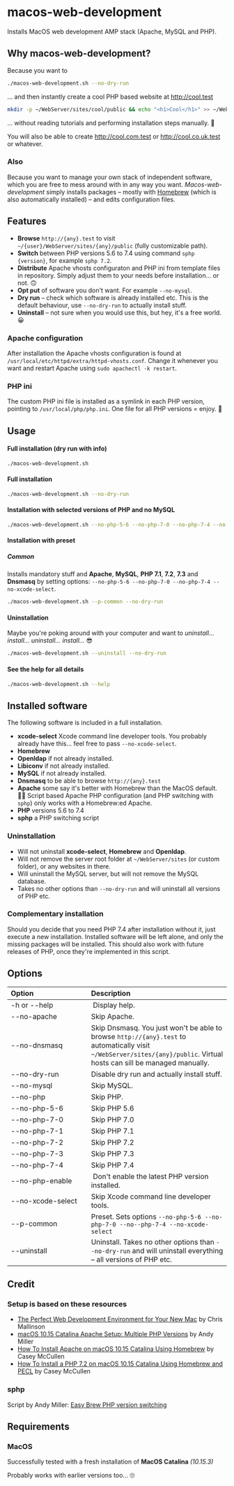 # macos-web-development

Installs MacOS web development AMP stack (Apache, MySQL and PHP).


## Why macos-web-development?

Because you want to

```bash
./macos-web-development.sh --no-dry-run
```

... and then instantly create a cool PHP based website at http://cool.test

```bash
mkdir -p ~/WebServer/sites/cool/public && echo "<h1>Cool</h1>" >> ~/WebServer/sites/cool/public/index.php
```

... without reading tutorials and performing installation steps manually. 🤩

You will also be able to create http://cool.com.test or http://cool.co.uk.test or whatever.

### Also

Because you want to manage your own stack of independent software, which you are free to mess around with in any way you want. *Macos-web-development* simply installs packages – mostly with [Homebrew](https://brew.sh) (which is also automatically installed) – and edits configuration files.



## Features

- **Browse** `http://{any}.test` to visit `~/{user}/WebServer/sites/{any}/public` (fully customizable path).
- **Switch** between PHP versions 5.6 to 7.4 using command `sphp {version}`, for example `sphp 7.2`.
- **Distribute** Apache vhosts configuraton and PHP ini from template files in repository. Simply adjust them to your needs before installation... or not. 🙃
- **Opt put** of software you don't want. For example `--no-mysql`.
- **Dry run** – check which software is already installed etc. This is the default behaviour, use `--no-dry-run` to actually install stuff.
- **Uninstall** – not sure when you would use this, but hey, it's a free world. 😀

### Apache configuration

After installation the Apache vhosts configuration is found at `/usr/local/etc/httpd/extra/httpd-vhosts.conf`. Change it whenever you want and restart Apache using `sudo apachectl -k restart`.


### PHP ini

The custom PHP ini file is installed as a symlink in each PHP version, pointing to `/usr/local/php/php.ini`. One file for all PHP versions = enjoy. 🥳


## Usage

#### Full installation (dry run with info)

```bash
./macos-web-development.sh
```


#### Full installation

```bash
./macos-web-development.sh --no-dry-run
```


#### Installation with selected versions of PHP and no MySQL

```bash
./macos-web-development.sh --no-php-5-6 --no-php-7-0 --no-php-7-4 --no-mysql --no-dry-run
```


#### Installation with preset

##### Common

Installs mandatory stuff and **Apache**, **MySQL**, **PHP 7.1**, **7.2**, **7.3** and **Dnsmasq** by setting options: `--no-php-5-6 --no-php-7-0 --no-php-7-4 --no-xcode-select`.

```bash
./macos-web-development.sh --p-common --no-dry-run
```


#### Uninstallation

Maybe you're poking around with your computer and want to *uninstall... install... uninstall... install...* 😎

```bash
./macos-web-development.sh --uninstall --no-dry-run
```


#### See the help for all details

```bash
./macos-web-development.sh --help
```


## Installed software

The following software is included in a full installation.

- **xcode-select** Xcode command line developer tools. You probably already have this... feel free to pass `--no-xcode-select`.
- **Homebrew**
- **Openldap** if not already installed.
- **Libiconv** if not already installed.
- **MySQL** if not already installed.
- **Dnsmasq** to be able to browse `http://{any}.test`
- **Apache** some say it's better with Homebrew than the MacOS default. 🤷‍♂️ Script based Apache PHP configuration (and PHP switching with `sphp`) only works with a Homebrew:ed Apache.
- **PHP** versions 5.6 to 7.4
- **sphp** a PHP switching script


### Uninstallation

- Will not uninstall **xcode-select**, **Homebrew** and **Openldap**.
- Will not remove the server root folder at `~/WebServer/sites` (or custom folder), or any websites in there.
- Will uninstall the MySQL server, but will not remove the MySQL database.
- Takes no other options than `--no-dry-run` and will uninstall all versions of PHP etc.


### Complementary installation

Should you decide that you need PHP 7.4 after installation without it, just execute a new installation. Installed software will be left alone, and only the missing packages will be installed. This should also work with future releases of PHP, once they're implemented in this script.


## Options

Option                            | Description
:---              | :---
-h or --help      | Display help.
--no-apache       | Skip Apache.
--no-dnsmasq      | Skip Dnsmasq. You just won't be able to browse `http://{any}.test` to automatically visit `~/WebServer/sites/{any}/public`. Virtual hosts can sill be managed manually.
--no-dry-run      | Disable dry run and actually install stuff.
--no-mysql        | Skip MySQL.
--no-php          | Skip PHP.
--no-php-5-6      | Skip PHP 5.6
--no-php-7-0      | Skip PHP 7.0
--no-php-7-1      | Skip PHP 7.1
--no-php-7-2      | Skip PHP 7.2
--no-php-7-3      | Skip PHP 7.3
--no-php-7-4      | Skip PHP 7.4
--no-php-enable   | Don't enable the latest PHP version installed.
--no-xcode-select | Skip Xcode command line developer tools.
--p-common       | Preset. Sets options `--no-php-5-6 --no-php-7-0 --no--php-7-4 --no-xcode-select`
--uninstall       | Uninstall. Takes no other options than `--no-dry-run` and will uninstall everything – all versions of PHP etc.


## Credit

### Setup is based on these resources

- [The Perfect Web Development Environment for Your New Mac](https://mallinson.ca/posts/5/the-perfect-web-development-environment-for-your-new-mac) by Chris Mallinson
- [macOS 10.15 Catalina Apache Setup: Multiple PHP Versions](https://getgrav.org/blog/macos-catalina-apache-multiple-php-versions) by Andy Miller
- [How To Install Apache on macOS 10.15 Catalina Using Homebrew](https://medium.com/better-programming/how-to-install-apache-on-macos-10-15-catalina-using-homebrew-78373ad962eb) by Casey McCullen
- [How To Install a PHP 7.2 on macOS 10.15 Catalina Using Homebrew and PECL](https://medium.com/better-programming/how-to-install-a-php-7-2-on-macos-10-15-catalina-using-homebrew-and-pecl-ad5b6c9ffb17) by Casey McCullen

### sphp

Script by Andy Miller: [Easy Brew PHP version switching](https://gist.github.com/rhukster/f4c04f1bf59e0b74e335ee5d186a98e2)


## Requirements

### MacOS

Successfully tested with a fresh installation of **MacOS Catalina** *(10.15.3)*

Probably works with earlier versions too... 🙄